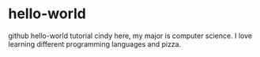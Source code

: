 # hello-world
github hello-world tutorial
cindy here, my major is computer science. I love learning different programming languages and pizza. 

